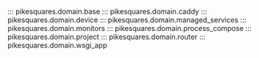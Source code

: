 

::: pikesquares.domain.base
::: pikesquares.domain.caddy
::: pikesquares.domain.device
::: pikesquares.domain.managed_services
::: pikesquares.domain.monitors
::: pikesquares.domain.process_compose
::: pikesquares.domain.project
::: pikesquares.domain.router
::: pikesquares.domain.wsgi_app
